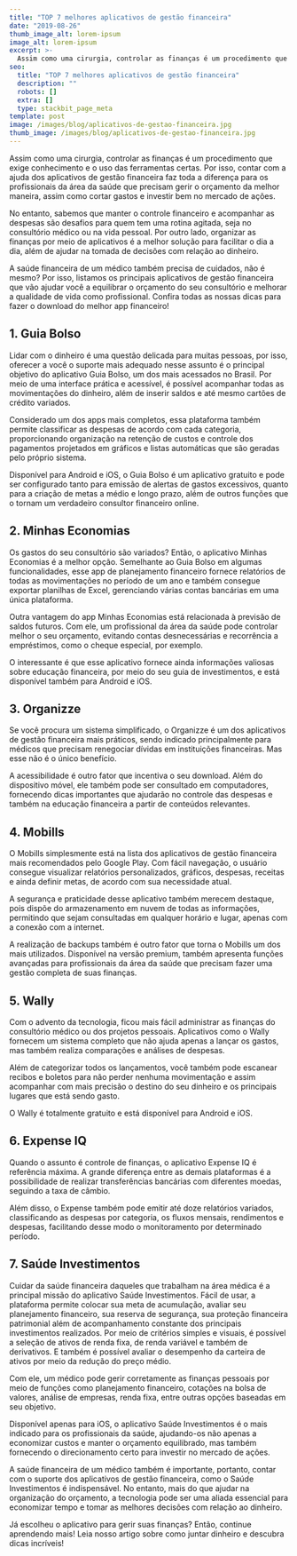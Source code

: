 ```yaml
---
title: "TOP 7 melhores aplicativos de gestão financeira"
date: "2019-08-26"
thumb_image_alt: lorem-ipsum
image_alt: lorem-ipsum
excerpt: >-
  Assim como uma cirurgia, controlar as finanças é um procedimento que exige conhecimento e o uso das ferramentas certas. Por isso, contar com a ajuda dos aplicativos de gestão financeira faz toda a diferença para os profissionais da área da saúde que precisam gerir o orçamento da melhor maneira, assim como cortar gastos e investir bem no mercado de ações.
seo:
  title: "TOP 7 melhores aplicativos de gestão financeira"
  description: ""
  robots: []
  extra: []
  type: stackbit_page_meta
template: post
image: /images/blog/aplicativos-de-gestao-financeira.jpg
thumb_image: /images/blog/aplicativos-de-gestao-financeira.jpg
---
```


Assim como uma cirurgia, controlar as finanças é um procedimento que exige conhecimento e o uso das ferramentas certas. Por isso, contar com a ajuda dos aplicativos de gestão financeira faz toda a diferença para os profissionais da área da saúde que precisam gerir o orçamento da melhor maneira, assim como cortar gastos e investir bem no mercado de ações.

No entanto, sabemos que manter o controle financeiro e acompanhar as despesas são desafios para quem tem uma rotina agitada, seja no consultório médico ou na vida pessoal. Por outro lado, organizar as finanças por meio de aplicativos é a melhor solução para facilitar o dia a dia, além de ajudar na tomada de decisões com relação ao dinheiro.

A saúde financeira de um médico também precisa de cuidados, não é mesmo? Por isso, listamos os principais aplicativos de gestão financeira que vão ajudar você a equilibrar o orçamento do seu consultório e melhorar a qualidade de vida como profissional. Confira todas as nossas dicas para fazer o download do melhor app financeiro!

## 1. Guia Bolso

Lidar com o dinheiro é uma questão delicada para muitas pessoas, por isso, oferecer a você o suporte mais adequado nesse assunto é o principal objetivo do aplicativo Guia Bolso, um dos mais acessados no Brasil. Por meio de uma interface prática e acessível, é possível acompanhar todas as movimentações do dinheiro, além de inserir saldos e até mesmo cartões de crédito variados.

Considerado um dos apps mais completos, essa plataforma também permite classificar as despesas de acordo com cada categoria, proporcionando organização na retenção de custos e controle dos pagamentos projetados em gráficos e listas automáticas que são geradas pelo próprio sistema.

Disponível para Android e iOS, o Guia Bolso é um aplicativo gratuito e pode ser configurado tanto para emissão de alertas de gastos excessivos, quanto para a criação de metas a médio e longo prazo, além de outros funções que o tornam um verdadeiro consultor financeiro online.

## 2. Minhas Economias

Os gastos do seu consultório são variados? Então, o aplicativo Minhas Economias é a melhor opção. Semelhante ao Guia Bolso em algumas funcionalidades, esse app de planejamento financeiro fornece relatórios de todas as movimentações no período de um ano e também consegue exportar planilhas de Excel, gerenciando várias contas bancárias em uma única plataforma.

Outra vantagem do app Minhas Economias está relacionada à previsão de saldos futuros. Com ele, um profissional da área da saúde pode controlar melhor o seu orçamento, evitando contas desnecessárias e recorrência a empréstimos, como o cheque especial, por exemplo.

O interessante é que esse aplicativo fornece ainda informações valiosas sobre educação financeira, por meio do seu guia de investimentos, e está disponível também para Android e iOS.

## 3. Organizze

Se você procura um sistema simplificado, o Organizze é um dos aplicativos de gestão financeira mais práticos, sendo indicado principalmente para médicos que precisam renegociar dívidas em instituições financeiras. Mas esse não é o único benefício.

A acessibilidade é outro fator que incentiva o seu download. Além do dispositivo móvel, ele também pode ser consultado em computadores, fornecendo dicas importantes que ajudarão no controle das despesas e também na educação financeira a partir de conteúdos relevantes.

## 4. Mobills

O Mobills simplesmente está na lista dos aplicativos de gestão financeira mais recomendados pelo Google Play. Com fácil navegação, o usuário consegue visualizar relatórios personalizados, gráficos, despesas, receitas e ainda definir metas, de acordo com sua necessidade atual.

A segurança e praticidade desse aplicativo também merecem destaque, pois dispõe do armazenamento em nuvem de todas as informações, permitindo que sejam consultadas em qualquer horário e lugar, apenas com a conexão com a internet.

A realização de backups também é outro fator que torna o Mobills um dos mais utilizados. Disponível na versão premium, também apresenta funções avançadas para profissionais da área da saúde que precisam fazer uma gestão completa de suas finanças.

## 5. Wally

Com o advento da tecnologia, ficou mais fácil administrar as finanças do consultório médico ou dos projetos pessoais. Aplicativos como o Wally fornecem um sistema completo que não ajuda apenas a lançar os gastos, mas também realiza comparações e análises de despesas.

Além de categorizar todos os lançamentos, você também pode escanear recibos e boletos para não perder nenhuma movimentação e assim acompanhar com mais precisão o destino do seu dinheiro e os principais lugares que está sendo gasto.

O Wally é totalmente gratuito e está disponível para Android e iOS.

## 6. Expense IQ

Quando o assunto é controle de finanças, o aplicativo Expense IQ é referência máxima. A grande diferença entre as demais plataformas é a possibilidade de realizar transferências bancárias com diferentes moedas, seguindo a taxa de câmbio.

Além disso, o Expense também pode emitir até doze relatórios variados, classificando as despesas por categoria, os fluxos mensais, rendimentos e despesas, facilitando desse modo o monitoramento por determinado período.

## 7. Saúde Investimentos

Cuidar da saúde financeira daqueles que trabalham na área médica é a principal missão do aplicativo Saúde Investimentos. Fácil de usar, a plataforma permite colocar sua meta de acumulação, avaliar seu planejamento financeiro, sua reserva de segurança, sua proteção financeira patrimonial além de acompanhamento constante dos principais investimentos realizados. Por meio de critérios simples e visuais, é possível a seleção de ativos de renda fixa, de renda variável e também de derivativos. E também é possível avaliar o desempenho da carteira de ativos por meio da redução do preço médio.

Com ele, um médico pode gerir corretamente as finanças pessoais por meio de funções como planejamento financeiro, cotações na bolsa de valores, análise de empresas, renda fixa, entre outras opções baseadas em seu objetivo.

Disponível apenas para iOS, o aplicativo Saúde Investimentos é o mais indicado para os profissionais da saúde, ajudando-os não apenas a economizar custos e manter o orçamento equilibrado, mas também fornecendo o direcionamento certo para investir no mercado de ações.

A saúde financeira de um médico também é importante, portanto, contar com o suporte dos aplicativos de gestão financeira, como o Saúde Investimentos é indispensável. No entanto, mais do que ajudar na organização do orçamento, a tecnologia pode ser uma aliada essencial para economizar tempo e tomar as melhores decisões com relação ao dinheiro.

Já escolheu o aplicativo para gerir suas finanças? Então, continue aprendendo mais! Leia nosso artigo sobre como juntar dinheiro e descubra dicas incríveis!
